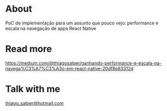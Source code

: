 # About
PoC de implementação para um assunto que pouco vejo: performance e escala na navegação de apps React Native

# Read more
https://medium.com/@thiagosalper/ganhando-performance-e-escala-na-navega%C3%A7%C3%A3o-em-react-native-20df8e83312d

# Talk with me
thiago_salper@hotmail.com
